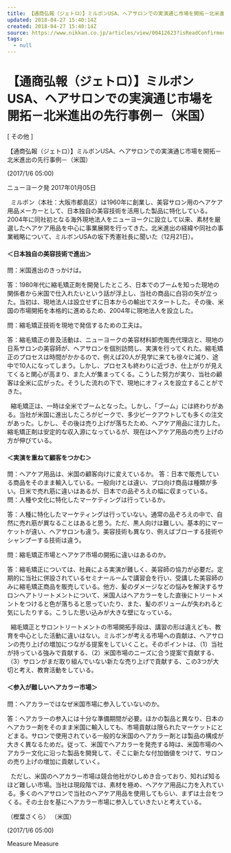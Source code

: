 ```yaml
---
title: 【通商弘報（ジェトロ）】ミルボンUSA、ヘアサロンでの実演通じ市場を開拓－北米進出の先行事例－（米国）
updated: 2018-04-27 15:40:14Z
created: 2018-04-27 15:40:14Z
source: https://www.nikkan.co.jp/articles/view/00412623?isReadConfirmed=true
tags:
  - null
---
```


# 【通商弘報（ジェトロ）】ミルボンUSA、ヘアサロンでの実演通じ市場を開拓－北米進出の先行事例－（米国）

[ その他 ]

【通商弘報（ジェトロ）】ミルボンUSA、ヘアサロンでの実演通じ市場を開拓－北米進出の先行事例－（米国）

(2017/1/6 05:00)

ニューヨーク発
2017年01月05日

  ミルボン（本社：大阪市都島区）は1960年に創業し、美容サロン用のヘアケア用品メーカーとして、日本独自の美容技術を活用した製品に特化している。2004年に同社初となる海外現地法人をニューヨークに設立して以来、素材を厳選したヘアケア用品を中心に事業展開を行ってきた。北米進出の経緯や同社の事業戦略について、ミルボンUSAの坂下秀憲社長に聞いた（12月21日）。

#### ＜日本独自の美容技術で進出＞

問：米国進出のきっかけは。

答：1980年代に縮毛矯正剤を開発したところ、日本でのブームを知った現地の関係者から米国で仕入れたいという話が浮上し、当社の商品に白羽の矢が立った。当初は、現地法人は設立せずに日本からの輸出でスタートした。その後、米国の市場開拓を本格的に進めるため、2004年に現地法人を設立した。

問：縮毛矯正技術を現地で発信するための工夫は。

答：縮毛矯正の普及活動は、ニューヨークの美容材料卸売販売代理店と、現地の日系サロンの美容師が、ヘアサロンを個別訪問し、実演を行ってくれた。縮毛矯正のプロセスは時間がかかるので、例えば20人が見学に来ても徐々に減り、途中で10人になってしまう。しかし、プロセスも終わりに近づき、仕上がりが見えてくると関心が高まり、また人が集まってくる。こうした努力が実り、当社の顧客は全米に広がった。そうした流れの下で、現地にオフィスを設立することができた。

  縮毛矯正は、一時は全米でブームとなった。しかし、「ブーム」には終わりがある。当社が米国に進出したころがピークで、多少ピークアウトしても多くの注文があった。しかし、その後は売り上げが落ちたため、ヘアケア用品に注力した。縮毛矯正剤は安定的な収入源になっているが、現在はヘアケア用品の売り上げの方が伸びている。

#### ＜実演を重ねて顧客をつかむ＞

問：ヘアケア用品は、米国の顧客向けに変えているか。
答：日本で販売している商品をそのまま輸入している。一般向けとは違い、プロ向け商品は種類が多い。日米で売れ筋に違いはあるが、日本での品ぞろえの幅に収まっている。
問：人種や文化に特化したマーケティングは行っているか。

答：人種に特化したマーケティングは行っていない。通常の品ぞろえの中で、自然に売れ筋が異なることはあると思う。ただ、黒人向けは難しい。基本的にマーケットが違い、ヘアサロンも違う。美容技術も異なり、例えばブローする技術やシャンプーする技術は違う。

問：縮毛矯正市場とヘアケア市場の開拓に違いはあるのか。

答：縮毛矯正については、社員による実演が難しく、美容師の協力が必要だ。定期的に当社に併設されているセミナールームで講習会を行い、受講した美容師のみに縮毛矯正商品を販売している。他方、髪のダメージなどの悩みを解決するサロンヘアトリートメントについて、米国人はヘアカラーをした直後にトリートメントをつけると色が落ちると思っていたり、また、髪のボリュームが失われると気にしたりする。こうした思い込みが大きな壁になっている。

  縮毛矯正とサロントリートメントの市場開拓手段は、講習の形は違えども、教育を中心とした活動に違いはない。ミルボンが考える市場への貢献は、ヘアサロンの売り上げの増加につながる提案をしていくこと。そのポイントは、（1）当社が持っている強みで貢献する、（2）米国市場のニーズに合う提案で貢献する、（3）サロンがまだ取り組んでいない新たな売り上げで貢献する、この3つが大切と考え、教育活動をしている。

#### ＜参入が難しいヘアカラー市場＞

問：ヘアカラーではなぜ米国市場に参入していないのか。

答：ヘアカラーの参入には十分な準備期間が必要。ほかの製品と異なり、日本のヘアカラー剤をそのまま米国に輸入しても、市場貢献は限られたマーケットにとどまる。サロンで使用されている一般的な米国のヘアカラー剤とは製品の構成が大きく異なるためだ。従って、米国でヘアカラーを発売する時は、米国市場のヘアカラー文化に沿った製品を開発して、そこに新たな付加価値をつけて、サロンの売り上げの増加に貢献していく。

  ただし、米国のヘアカラー市場は競合他社がひしめき合っており、知れば知るほど難しい市場。当社は現段階では、素材を極め、ヘアケア用品に力を入れている。多くのヘアサロンで当社のヘアケア用品を使用してもらい、まずは土台をつくる。その土台を基にヘアカラー市場に参入していきたいと考えている。

（樫葉さくら）
（米国）

(2017/1/6 05:00)

Measure
Measure